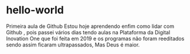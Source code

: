 # hello-world
Primeira aula de Github
Estou hoje aprendendo enfim como lidar com Github , pois passei vários dias tendo aulas na Plataforma  da Digital  Inovation One que foi feita em 2019 e os programas não foram reeditados sendo assim ficaram ultrapassados, Mas Deus é maior.
